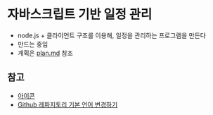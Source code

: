 # 자바스크립트 기반 일정 관리 

- node.js + 클라이언트 구조를 이용해, 일정을 관리하는 프로그램을 만든다
- 만드는 중임
- 계획은 [plan.md](./doc/plan.md) 참조

## 참고

- [아이콘](https://material.io/resources/icons)
- [Github 레파지토리 기본 언어 변경하기](https://kr-zephyr.github.io/github/2017/06/07/github-change-repo-language.html)